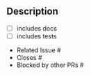 <!--
  Please ensure that

  * Your commit messages explain
    * what changes were made
    * why these changes were made

  In case of breaking changes add

  ```
  BREAKING CHANGE: <explain what will break>
  ```
  in the footer of your message.

  Use at most 50 but never more than 100
  characters of line width for your commit
  msgs.

  Additional guidelines
  
  * The smaller the PR, the easier and faster
    it will be to review
  * If possible, include documentation and
    tests
  * IMPORTANT: keep a linear history, by
    rebasing on `main` instead of merging
    main into HEAD. This makes future
    changes easier and keeps the graph
    readable.
-->

## Description

<!-- It's ok to just leave this empty or copy your most central commit msg in here -->


* [ ] includes docs
* [ ] includes tests

- Related Issue #
- Closes #
- Blocked by other PRs #
